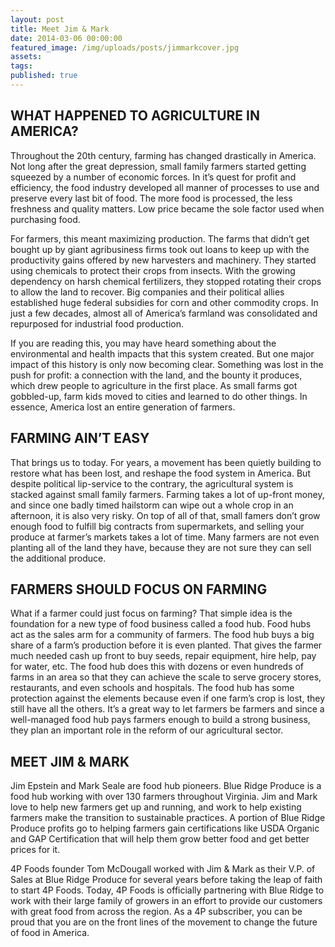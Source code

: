 ```yaml
---
layout: post
title: Meet Jim & Mark
date: 2014-03-06 00:00:00
featured_image: /img/uploads/posts/jimmarkcover.jpg
assets:
tags:
published: true
---
```


<div class="editable"><h2>WHAT HAPPENED TO AGRICULTURE IN AMERICA?</h2><p>Throughout the 20th century, farming has changed drastically in America. Not long after the great depression, small family farmers started getting squeezed by a number of economic forces. In it&rsquo;s quest for profit and efficiency, the food industry developed all manner of processes to use and preserve every last bit of food. The more food is processed, the less freshness and quality matters. Low price became the sole factor used when purchasing food.</p><p>For farmers, this meant maximizing production. The farms that didn&rsquo;t get bought up by giant agribusiness firms took out loans to keep up with the productivity gains offered by new harvesters and machinery. They started using chemicals to protect their crops from insects. With the growing dependency on harsh chemical fertilizers, they stopped rotating their crops to allow the land to recover. Big companies and their political allies established huge federal subsidies for corn and other commodity crops. In just a few decades, almost all of America&rsquo;s farmland was consolidated and repurposed for industrial food production.</p><p>If you are reading this, you may have heard something about the environmental and health impacts that this system created. But one major impact of this history is only now becoming clear. Something was lost in the push for profit: a connection with the land, and the bounty it produces, which drew people to agriculture in the first place. As small farms got gobbled-up, farm kids moved to cities and learned to do other things. In essence, America lost an entire generation of farmers.</p><h2>FARMING AIN&rsquo;T EASY</h2><p>That brings us to today. For years, a movement has been quietly building to restore what has been lost, and reshape the food system in America. But despite political lip-service to the contrary, the agricultural system is stacked against small family farmers. Farming takes a lot of up-front money, and since one badly timed hailstorm can wipe out a whole crop in an afternoon, it is also very risky. On top of all of that, small famers don&rsquo;t grow enough food to fulfill big contracts from supermarkets, and selling your produce at farmer&rsquo;s markets takes a lot of time. Many farmers are not even planting all of the land they have, because they are not sure they can sell the additional produce.</p><h2>FARMERS SHOULD FOCUS ON FARMING</h2><p>What if a farmer could just focus on farming? That simple idea is the foundation for a new type of food business called a food hub. Food hubs act as the sales arm for a community of farmers. The food hub buys a big share of a farm&rsquo;s production before it is even planted. That gives the farmer much needed cash up front to buy seeds, repair equipment, hire help, pay for water, etc. The food hub does this with dozens or even hundreds of farms in an area so that they can achieve the scale to serve grocery stores, restaurants, and even schools and hospitals. The food hub has some protection against the elements because even if one farm&rsquo;s crop is lost, they still have all the others. It&rsquo;s a great way to let farmers be farmers and since a well-managed food hub pays farmers enough to build a strong business, they plan an important role in the reform of our agricultural sector.</p><h2>MEET JIM &amp; MARK</h2><p>Jim Epstein and Mark Seale are food hub pioneers. Blue Ridge Produce is a food hub working with over 130 farmers throughout Virginia. Jim and Mark love to help new farmers get up and running, and work to help existing farmers make the transition to sustainable practices. A portion of Blue Ridge Produce profits go to helping farmers gain certifications like USDA Organic and GAP Certification that will help them grow better food and get better prices for it.</p><p>4P Foods founder Tom McDougall worked with Jim &amp; Mark as their V.P. of Sales at Blue Ridge Produce for several years before taking the leap of faith to start 4P Foods. Today, 4P Foods is officially partnering with Blue Ridge to work with their large family of growers in an effort to provide our customers with great food from across the region. As a 4P subscriber, you can be proud that you are on the front lines of the movement to change the future of food in America.</p></div>